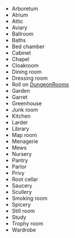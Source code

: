 
* Arboretum
* Atrium
* Attic
* Aviary
* Ballroom
* Baths
* Bed chamber
* Cabinet
* Chapel
* Cloakroom
* Dining room
* Dressing room
* Roll on [DungeonRooms](Dungeons/DungeonRooms)
* Garden
* Garret
* Greenhouse
* Junk room
* Kitchen
* Larder
* Library
* Map room
* Menagerie
* Mews
* Nursery
* Pantry
* Parlor
* Privy
* Root cellar
* Saucery
* Scullery
* Smoking room
* Spicery
* Still room
* Study
* Trophy room
* Wardrobe